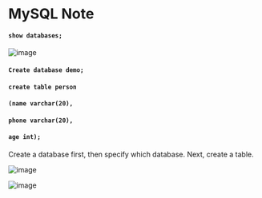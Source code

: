 # MySQL Note

#### `show databases;` 
![image](https://github.com/user-attachments/assets/104ba31a-17c5-49ca-b27d-f5414e0641e5)


#### `Create database demo;`
#### `create table person`
#### `(name varchar(20),`
#### `phone varchar(20),`
#### `age int);`
Create a database first, then specify which database. Next, create a table.

![image](https://github.com/user-attachments/assets/34c1e8cb-b6a0-4aae-83cb-009b3d2d6a97)

![image](https://github.com/user-attachments/assets/e21cb20b-8051-4c09-98a0-c1622b04c843)



